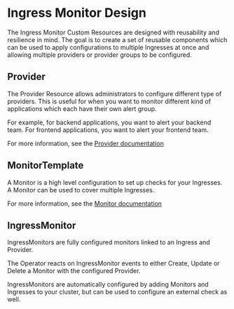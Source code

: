 # Ingress Monitor Design

The Ingress Monitor Custom Resources are designed with reusability and
resilience in mind. The goal is to create a set of reusable components which can
be used to apply configurations to multiple Ingresses at once and allowing
multiple providers or provider groups to be configured.

## Provider

The Provider Resource allows administrators to configure different type of
providers. This is useful for when you want to monitor different kind of
applications which each have their own alert group.

For example, for backend applications, you want to alert your backend team. For
frontend applications, you want to alert your frontend team.

For more information, see the [Provider documentation](./provider.md)

## MonitorTemplate

A Monitor is a high level configuration to set up checks for your Ingresses. A
Monitor can be used to cover multiple Ingresses.

For more information, see the [Monitor documentation](./monitor-template.md)

## IngressMonitor

IngressMonitors are fully configured monitors linked to an Ingress and Provider.

The Operator reacts on IngressMonitor events to either Create, Update or Delete
a Monitor with the configured Provider.

IngressMonitors are automatically configured by adding Monitors and Ingresses
to your cluster, but can be used to configure an external check as well.

